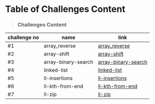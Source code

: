 # Table of Challenges Content


> ### Challenges Content 

| challenge no      | name  | link  |
| ------------ | -------|------- |
| #1 | array_reverse  |  [array_reverse](./arrayReverse/README.md) |
| #2 | array-shift  |  [array-shift](./arrayShift/README.md) |
| #3 | array-binary-search  |  [array-binary-search](./arrayBinarySearch/README.md) |
| #4 | linked-list          |  [linked-list](./Data-Structures/linkedList/README.md)         |
| #5 | ll-insertions        |  [ll-insertions](./Data-Structures/linkedList/README.md) |
| #6 | ll-kth-from-end      |   [ll-kth-from-end](./Data-Structures/linkedList/README.md) |
| #7 | ll-zip               |   [ll-zip](./Data-Structures/linkedList/README.md)